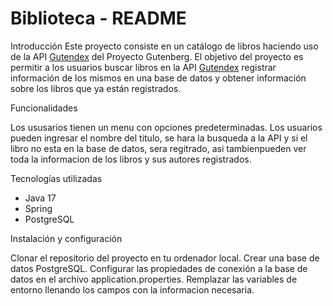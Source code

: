 
# Biblioteca - README
Introducción
Este proyecto consiste en un catálogo de libros haciendo uso de la API [Gutendex](https://gutendex.com/) del Proyecto Gutenberg. El objetivo del proyecto es permitir a los usuarios buscar libros en la API [Gutendex](https://gutendex.com/) registrar información de los mismos en una base de datos y obtener información sobre los libros que ya están registrados.

Funcionalidades

Los ususarios tienen un menu con opciones predeterminadas. Los usuarios pueden ingresar el nombre del titulo, se hara la busqueda a la API y si el libro no esta en la base de datos, sera regitrado, asi tambienpueden ver toda la informacion de los libros y sus autores registrados.

Tecnologías utilizadas

* Java 17
* Spring 
* PostgreSQL

Instalación y configuración

Clonar el repositorio del proyecto en tu ordenador local.
Crear una base de datos PostgreSQL.
Configurar las propiedades de conexión a la base de datos en el archivo application.properties.
Remplazar las variables de entorno llenando los campos con la informacion necesaria.
